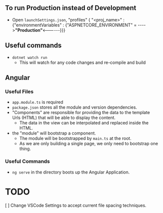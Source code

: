 ## To run Production instead of Development
* Open `launchSettings.json`, "profiles" { "<proj_name>" : {"environmentVariables" : {"ASPNETCORE_ENVIRONMENT" = ---->__"Production"__<------}}}

## Useful commands
* `dotnet watch run`
  * This will watch for any code changes and re-compile and build

## Angular
### Useful Files
* `app.module.ts` is required
* `package.json` stores all the module and version dependencies.
* "Components" are responsible for providing the data to the template Urls (HTML) that will be able to display the content.
  * The data in the view can be interpolated and replaced inside the HTML.
* the "module" will bootstrap a component. 
  * The module will be bootstrapped by `main.ts` at the root.
  * As we are only building a single page, we only need to bootstrap one thing.

### Useful Commands
* `ng serve` in the directory boots up the Angular Application.

# TODO
[ ] Change VSCode Settings to accept current file spacing techniques.
